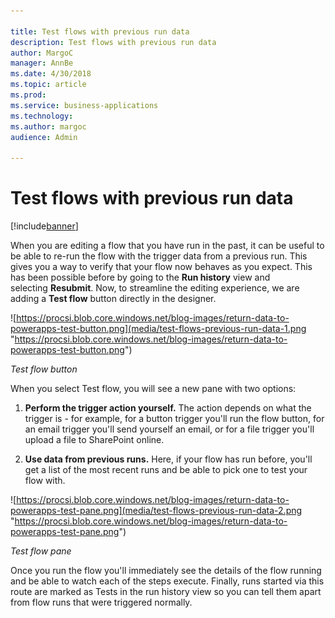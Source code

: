 ```yaml
---

title: Test flows with previous run data
description: Test flows with previous run data
author: MargoC
manager: AnnBe
ms.date: 4/30/2018
ms.topic: article
ms.prod: 
ms.service: business-applications
ms.technology: 
ms.author: margoc
audience: Admin

---
```

#  Test flows with previous run data




[!include[banner](../../../includes/banner.md)]

When you are editing a flow that you have run in the past, it can be useful to
be able to re-run the flow with the trigger data from a previous run. This gives
you a way to verify that your flow now behaves as you expect. This has been
possible before by going to the **Run history** view and selecting **Resubmit**.
Now, to streamline the editing experience, we are adding a **Test flow** button
directly in the designer.

![https://procsi.blob.core.windows.net/blog-images/return-data-to-powerapps-test-button.png](media/test-flows-previous-run-data-1.png "https://procsi.blob.core.windows.net/blog-images/return-data-to-powerapps-test-button.png")
<!-- Picture 1 -->


*Test flow button*

When you select Test flow, you will see a new pane with two options:

1.  **Perform the trigger action yourself.** The action depends on what the
    trigger is - for example, for a button trigger you'll run the flow button,
    for an email trigger you'll send yourself an email, or for a file trigger
    you'll upload a file to SharePoint online.

2.  **Use data from previous runs.** Here, if your flow has run before, you'll
    get a list of the most recent runs and be able to pick one to test your flow
    with.

![https://procsi.blob.core.windows.net/blog-images/return-data-to-powerapps-test-pane.png](media/test-flows-previous-run-data-2.png "https://procsi.blob.core.windows.net/blog-images/return-data-to-powerapps-test-pane.png")
<!-- Picture 2 -->


*Test flow pane*

Once you run the flow you'll immediately see the details of the flow running and
be able to watch each of the steps execute. Finally, runs started via this route
are marked as Tests in the run history view so you can tell them apart from flow
runs that were triggered normally.
